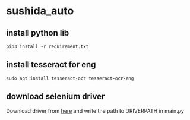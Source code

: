 # sushida_auto

## install python lib
```
pip3 install -r requirement.txt
```

## install tesseract for eng
```	
sudo apt install tesseract-ocr tesseract-ocr-eng
```

## download selenium driver
Download driver from [here](https://www.selenium.dev/ja/documentation/webdriver/getting_started/install_drivers/) and write the path to DRIVERPATH in main.py